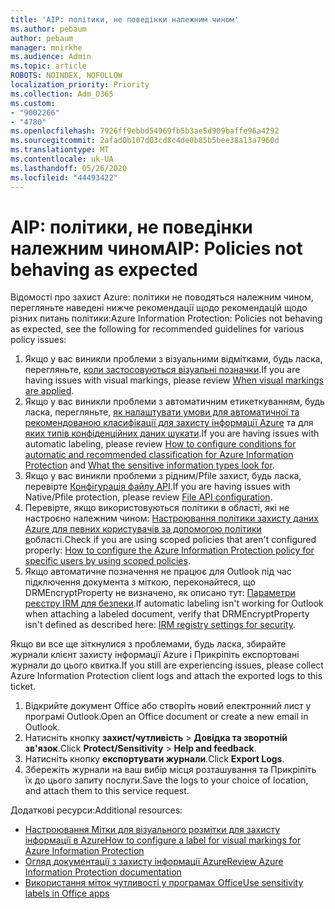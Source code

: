 ```yaml
---
title: 'AIP: політики, не поведінки належним чином'
ms.author: pebaum
author: pebaum
manager: mnirkhe
ms.audience: Admin
ms.topic: article
ROBOTS: NOINDEX, NOFOLLOW
localization_priority: Priority
ms.collection: Adm_O365
ms.custom:
- "9002266"
- "4780"
ms.openlocfilehash: 7926ff9ebbd54969fb5b3ae5d909baffe96a4292
ms.sourcegitcommit: 2afad0b107d03cd8c4de0b85b5bee38a13a7960d
ms.translationtype: MT
ms.contentlocale: uk-UA
ms.lasthandoff: 05/26/2020
ms.locfileid: "44493422"
---
```

# <a name="aip-policies-not-behaving-as-expected"></a><span data-ttu-id="b3e7f-102">AIP: політики, не поведінки належним чином</span><span class="sxs-lookup"><span data-stu-id="b3e7f-102">AIP: Policies not behaving as expected</span></span>

<span data-ttu-id="b3e7f-103">Відомості про захист Azure: політики не поводяться належним чином, перегляньте наведені нижче рекомендації щодо рекомендацій щодо різних питань політики:</span><span class="sxs-lookup"><span data-stu-id="b3e7f-103">Azure Information Protection: Policies not behaving as expected, see the following for recommended guidelines for various policy issues:</span></span>

1. <span data-ttu-id="b3e7f-104">Якщо у вас виникли проблеми з візуальними відмітками, будь ласка, перегляньте, [коли застосовуються візуальні позначки](https://docs.microsoft.com/azure/information-protection/configure-policy-markings#when-visual-markings-are-applied).</span><span class="sxs-lookup"><span data-stu-id="b3e7f-104">If you are having issues with visual markings, please review [When visual markings are applied](https://docs.microsoft.com/azure/information-protection/configure-policy-markings#when-visual-markings-are-applied).</span></span>
2. <span data-ttu-id="b3e7f-105">Якщо у вас виникли проблеми з автоматичним етикеткуванням, будь ласка, перегляньте, [як налаштувати умови для автоматичної та рекомендованою класифікації для захисту інформації Azure](https://docs.microsoft.com/azure/information-protection/configure-policy-classification) та для [яких типів конфіденційних даних шукати](https://docs.microsoft.com/office365/securitycompliance/what-the-sensitive-information-types-look-for).</span><span class="sxs-lookup"><span data-stu-id="b3e7f-105">If you are having issues with automatic labeling, please review [How to configure conditions for automatic and recommended classification for Azure Information Protection](https://docs.microsoft.com/azure/information-protection/configure-policy-classification) and [What the sensitive information types look for](https://docs.microsoft.com/office365/securitycompliance/what-the-sensitive-information-types-look-for).</span></span>
3. <span data-ttu-id="b3e7f-106">Якщо у вас виникли проблеми з рідним/Pfile захист, будь ласка, перевірте [Конфігурація файлу API](https://docs.microsoft.com/azure/information-protection/develop/file-api-configuration).</span><span class="sxs-lookup"><span data-stu-id="b3e7f-106">If you are having issues with Native/Pfile protection, please review [File API configuration](https://docs.microsoft.com/azure/information-protection/develop/file-api-configuration).</span></span>
4. <span data-ttu-id="b3e7f-107">Перевірте, якщо використовуються політики в області, які не настроєно належним чином: [Настроювання політики захисту даних Azure для певних користувачів за допомогою політики в](https://docs.microsoft.com/azure/information-protection/configure-policy-scope)області.</span><span class="sxs-lookup"><span data-stu-id="b3e7f-107">Check if you are using scoped policies that aren't configured properly: [How to configure the Azure Information Protection policy for specific users by using scoped policies](https://docs.microsoft.com/azure/information-protection/configure-policy-scope).</span></span>
5. <span data-ttu-id="b3e7f-108">Якщо автоматичне позначення не працює для Outlook під час підключення документа з міткою, переконайтеся, що DRMEncryptProperty не визначено, як описано тут: [Параметри реєстру IRM для безпеки](https://docs.microsoft.com/deployoffice/security/protect-sensitive-messages-and-documents-by-using-irm-in-office#office-2016-irm-registry-key-options).</span><span class="sxs-lookup"><span data-stu-id="b3e7f-108">If automatic labeling isn't working for Outlook when attaching a labeled document, verify that DRMEncryptProperty isn't defined as described here: [IRM registry settings for security](https://docs.microsoft.com/deployoffice/security/protect-sensitive-messages-and-documents-by-using-irm-in-office#office-2016-irm-registry-key-options).</span></span>

<span data-ttu-id="b3e7f-109">Якщо ви все ще зіткнулися з проблемами, будь ласка, збирайте журнали клієнт захисту інформації Azure і Прикріпіть експортовані журнали до цього квитка.</span><span class="sxs-lookup"><span data-stu-id="b3e7f-109">If you still are experiencing issues, please collect Azure Information Protection client logs and attach the exported logs to this ticket.</span></span>

1. <span data-ttu-id="b3e7f-110">Відкрийте документ Office або створіть новий електронний лист у програмі Outlook.</span><span class="sxs-lookup"><span data-stu-id="b3e7f-110">Open an Office document or create a new email in Outlook.</span></span>
2. <span data-ttu-id="b3e7f-111">Натисніть кнопку **захист/чутливість**  >  **Довідка та зворотній зв'язок**.</span><span class="sxs-lookup"><span data-stu-id="b3e7f-111">Click **Protect/Sensitivity** > **Help and feedback**.</span></span>
3. <span data-ttu-id="b3e7f-112">Натисніть кнопку **експортувати журнали**.</span><span class="sxs-lookup"><span data-stu-id="b3e7f-112">Click **Export Logs**.</span></span>
4. <span data-ttu-id="b3e7f-113">Збережіть журнали на ваш вибір місця розташування та Прикріпіть їх до цього запиту послуги.</span><span class="sxs-lookup"><span data-stu-id="b3e7f-113">Save the logs to your choice of location, and attach them to this service request.</span></span>

<span data-ttu-id="b3e7f-114">Додаткові ресурси:</span><span class="sxs-lookup"><span data-stu-id="b3e7f-114">Additional resources:</span></span>

- [<span data-ttu-id="b3e7f-115">Настроювання Мітки для візуального розмітки для захисту інформації в Azure</span><span class="sxs-lookup"><span data-stu-id="b3e7f-115">How to configure a label for visual markings for Azure Information Protection</span></span>](https://docs.microsoft.com/azure/information-protection/configure-policy-markings)
- [<span data-ttu-id="b3e7f-116">Огляд документації з захисту інформації Azure</span><span class="sxs-lookup"><span data-stu-id="b3e7f-116">Review Azure Information Protection documentation</span></span>](https://docs.microsoft.com/azure/information-protection/what-is-information-protection)
- [<span data-ttu-id="b3e7f-117">Використання міток чутливості у програмах Office</span><span class="sxs-lookup"><span data-stu-id="b3e7f-117">Use sensitivity labels in Office apps</span></span>](https://docs.microsoft.com/microsoft-365/compliance/sensitivity-labels-office-apps)

